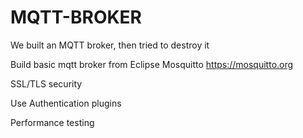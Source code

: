 # MQTT-BROKER
We built an MQTT broker, then tried to destroy it

Build basic mqtt broker from Eclipse Mosquitto https://mosquitto.org

SSL/TLS security

Use Authentication plugins

Performance testing
